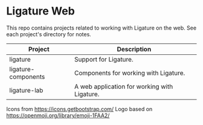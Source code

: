 # Ligature Web

This repo contains projects related to working with Ligature on the web.
See each project's directory for notes.

| Project             | Description                                  |
| ------------------- | -------------------------------------------- |
| ligature            | Support for Ligature.                        |
| ligature-components | Components for working with Ligature.        |
| ligature-lab        | A web application for working with Ligature. |

Icons from https://icons.getbootstrap.com/
Logo based on https://openmoji.org/library/emoji-1FAA2/
